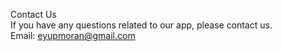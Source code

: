 Contact Us <br />
If you have any questions related to our app, please contact us.<br />
Email: eyupmoran@gmail.com
